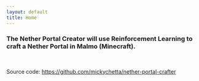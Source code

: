 ```yaml
---
layout: default
title: Home
---
```



### The Nether Portal Creator will use Reinforcement Learning to craft a Nether Portal in Malmo (Minecraft). 

<br>

Source code: https://github.com/mickychetta/nether-portal-crafter



